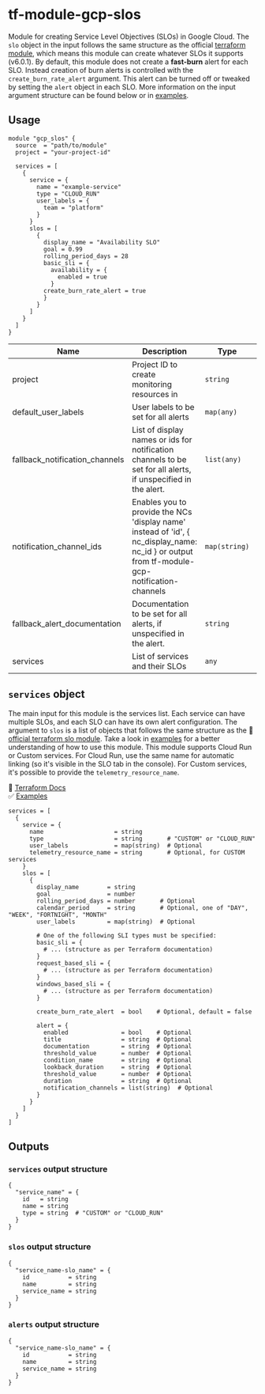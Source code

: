 # tf-module-gcp-slos

Module for creating Service Level Objectives (SLOs) in Google Cloud. The `slo` object in the input follows the same structure as the official [terraform module](https://registry.terraform.io/providers/hashicorp/google/6.0.1/docs/resources/monitoring_slo), which means this module can create whatever SLOs it supports (v6.0.1). By default, this module does not create a **fast-burn** alert for each SLO. Instead creation of burn alerts is controlled with the `create_burn_rate_alert` argument. This alert can be turned off or tweaked by setting the `alert` object in each SLO. More information on the input argument structure can be found below or in [examples](./examples/).

## Usage

```hcl
module "gcp_slos" {
  source  = "path/to/module"
  project = "your-project-id"

  services = [
    {
      service = {
        name = "example-service"
        type = "CLOUD_RUN"
        user_labels = {
          team = "platform"
        }
      }
      slos = [
        {
          display_name = "Availability SLO"
          goal = 0.99
          rolling_period_days = 28
          basic_sli = {
            availability = {
              enabled = true
            }
          create_burn_rate_alert = true
          }
        }
      ]
    }
  ]
}
```

| Name                           | Description                                                                                                                                  | Type          | Default | Required |
| ------------------------------ | -------------------------------------------------------------------------------------------------------------------------------------------- | ------------- | ------- | :------: |
| project                        | Project ID to create monitoring resources in                                                                                                 | `string`      | n/a     |   yes    |
| default_user_labels            | User labels to be set for all alerts                                                                                                         | `map(any)`    | `{}`    |    no    |
| fallback_notification_channels | List of display names or ids for notification channels to be set for all alerts, if unspecified in the alert.                                | `list(any)`   | `[]`    |    no    |
| notification_channel_ids       | Enables you to provide the NCs 'display name' instead of 'id', { nc_display_name: nc_id } or output from tf-module-gcp-notification-channels | `map(string)` | `{}`    |    no    |
| fallback_alert_documentation   | Documentation to be set for all alerts, if unspecified in the alert.                                                                         | `string`      | `null`  |    no    |
| services                       | List of services and their SLOs                                                                                                              | `any`         | n/a     |   yes    |

## `services` object

The main input for this module is the services list. Each service can have multiple SLOs, and each SLO can have its own alert configuration. The argument to `slos` is a list of objects that follows the same structure as the 📖 [official terraform slo module](https://registry.terraform.io/providers/hashicorp/google/6.0.1/docs/resources/monitoring_slo). Take a look in [examples](./examples/) for a better understanding of how to use this module. This module supports Cloud Run or Custom services. For Cloud Run, use the same name for automatic linking (so it's visible in the SLO tab in the console). For Custom services, it's possible to provide the `telemetry_resource_name`.

📖 [Terraform Docs](https://registry.terraform.io/providers/hashicorp/google/6.0.1/docs/resources/monitoring_slo) \
✅ [Examples](./examples/)

```hcl
services = [
  {
    service = {
      name                    = string
      type                    = string       # "CUSTOM" or "CLOUD_RUN"
      user_labels             = map(string)  # Optional
      telemetry_resource_name = string       # Optional, for CUSTOM services
    }
    slos = [
      {
        display_name        = string
        goal                = number
        rolling_period_days = number       # Optional
        calendar_period     = string       # Optional, one of "DAY", "WEEK", "FORTNIGHT", "MONTH"
        user_labels         = map(string)  # Optional

        # One of the following SLI types must be specified:
        basic_sli = {
          # ... (structure as per Terraform documentation)
        }
        request_based_sli = {
          # ... (structure as per Terraform documentation)
        }
        windows_based_sli = {
          # ... (structure as per Terraform documentation)
        }

        create_burn_rate_alert  = bool    # Optional, default = false

        alert = {
          enabled               = bool    # Optional
          title                 = string  # Optional
          documentation         = string  # Optional
          threshold_value       = number  # Optional
          condition_name        = string  # Optional
          lookback_duration     = string  # Optional
          threshold_value       = number  # Optional
          duration              = string  # Optional
          notification_channels = list(string)  # Optional
        }
      }
    ]
  }
]
```

## Outputs

### `services` output structure

```hcl
{
  "service_name" = {
    id   = string
    name = string
    type = string  # "CUSTOM" or "CLOUD_RUN"
  }
}
```

### `slos` output structure

```hcl
{
  "service_name-slo_name" = {
    id           = string
    name         = string
    service_name = string
  }
}
```

### `alerts` output structure

```hcl
{
  "service_name-slo_name" = {
    id           = string
    name         = string
    service_name = string
  }
}
```
